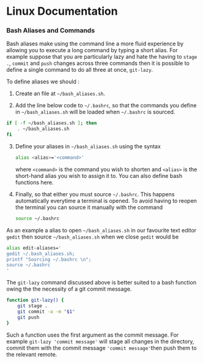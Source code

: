 # Linux Documentation 

<!-- toc -->

### Bash Aliases and Commands

Bash aliases make using the command line a more fluid experience by allowing you to execute a long command by typing a short alias. For example suppose that you are particularly lazy and  hate the having to `stage .`, `commit` and `push` changes across three commands then it is possible to define a single command to do all three at once, `git-lazy`. 

To define aliases we should :

1. Create an file at `~/bash_aliases.sh`. 

2. Add the line below code  to `~/.bashrc`, so that the commands you define in `~/bash_aliases.sh` will be loaded when `~/.bashrc` is sourced. 

```bash
if [ -f ~/bash_aliases.sh ]; then
    . ~/bash_aliases.sh
fi

```

3. Define your aliases in `~/bash_aliases.sh` using the syntax 

   ```bash
   alias <alias>='<command>'
   ```

   where `<command>` is the command you wish to shorten and `<alias>` is the short-hand alias you wish to assign it to.  You can also define bash functions here.

4. Finally, so that either you must source ``~/.bashrc``. This happens automatically everytime a terminal is opened. To avoid having to reopen the terminal you can source it manually with the command 

   ```bash
   source ~/.bashrc
   ```

As an example a alias to open `~/bash_aliases.sh` in our favourite text editor `gedit` then source `~/bash_aliases.sh` when we close `gedit` would be 

```bash
alias edit-aliases='
gedit ~/.bash_aliases.sh; 
printf "Sourcing ~/.bashrc \n";
source ~/.bashrc
'
```

The `git-lazy` command discussed above is better suited to a bash function owing the the necessity of a git commit message. 

```bash
function git-lazy() {
    git stage .
    git commit -a -m "$1"
    git push
}
```

Such a function uses the first argument as the commit message. For example `git-lazy 'commit message'` will stage all changes in the directory, commit them with the commit message `'commit message'`then push them to the relevant remote.  